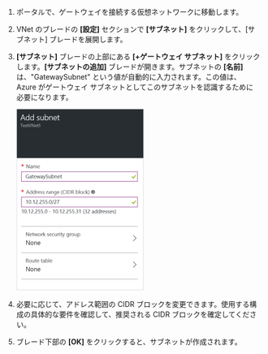 1. ポータルで、ゲートウェイを接続する仮想ネットワークに移動します。

2. VNet のブレードの **[設定]** セクションで **[サブネット]** をクリックして、[サブネット] ブレードを展開します。

3. **[サブネット]** ブレードの上部にある **[+ゲートウェイ サブネット]** をクリックします。**[サブネットの追加]** ブレードが開きます。サブネットの **[名前]** は、"GatewaySubnet" という値が自動的に入力されます。この値は、Azure がゲートウェイ サブネットとしてこのサブネットを認識するために必要になります。

	![Add the gateway subnet](./media/vpn-gateway-add-gwsubnet-rm-portal-include/addgwsubnet250.png)

4. 必要に応じて、アドレス範囲の CIDR ブロックを変更できます。使用する構成の具体的な要件を確認して、推奨される CIDR ブロックを確定してください。

5. ブレード下部の **[OK]** をクリックすると、サブネットが作成されます。

<!-----HONumber=AcomDC_0810_2016-->